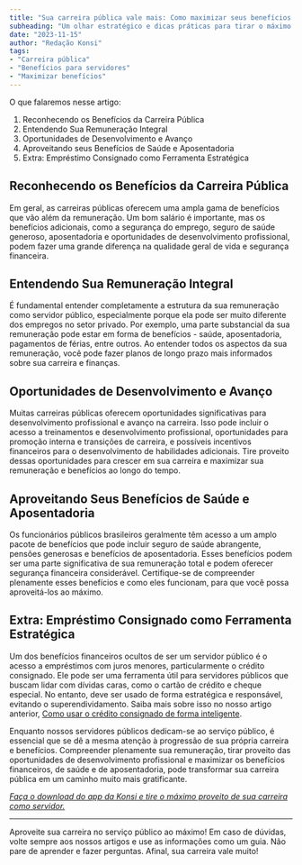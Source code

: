 ```yaml
---
title: "Sua carreira pública vale mais: Como maximizar seus benefícios como servidor público"
subheading: "Um olhar estratégico e dicas práticas para tirar o máximo proveito do seu estatuto como servidor público"
date: "2023-11-15"
author: "Redação Konsi"
tags:
- "Carreira pública"
- "Benefícios para servidores"
- "Maximizar benefícios"
---
```


O que falaremos nesse artigo:

1. Reconhecendo os Benefícios da Carreira Pública
2. Entendendo Sua Remuneração Integral
3. Oportunidades de Desenvolvimento e Avanço
4. Aproveitando seus Benefícios de Saúde e Aposentadoria
5. Extra: Empréstimo Consignado como Ferramenta Estratégica 

## Reconhecendo os Benefícios da Carreira Pública
Em geral, as carreiras públicas oferecem uma ampla gama de benefícios que vão além da remuneração. Um bom salário é importante, mas os benefícios adicionais, como a segurança do emprego, seguro de saúde generoso, aposentadoria e oportunidades de desenvolvimento profissional, podem fazer uma grande diferença na qualidade geral de vida e segurança financeira.

## Entendendo Sua Remuneração Integral
É fundamental entender completamente a estrutura da sua remuneração como servidor público, especialmente porque ela pode ser muito diferente dos empregos no setor privado. Por exemplo, uma parte substancial da sua remuneração pode estar em forma de benefícios - saúde, aposentadoria, pagamentos de férias, entre outros. Ao entender todos os aspectos da sua remuneração, você pode fazer planos de longo prazo mais informados sobre sua carreira e finanças.

## Oportunidades de Desenvolvimento e Avanço
Muitas carreiras públicas oferecem oportunidades significativas para desenvolvimento profissional e avanço na carreira. Isso pode incluir o acesso a treinamentos e desenvolvimento profissional, oportunidades para promoção interna e transições de carreira, e possíveis incentivos financeiros para o desenvolvimento de habilidades adicionais. Tire proveito dessas oportunidades para crescer em sua carreira e maximizar sua remuneração e benefícios ao longo do tempo.

## Aproveitando Seus Benefícios de Saúde e Aposentadoria
Os funcionários públicos brasileiros geralmente têm acesso a um amplo pacote de benefícios que pode incluir seguro de saúde abrangente, pensões generosas e benefícios de aposentadoria. Esses benefícios podem ser uma parte significativa de sua remuneração total e podem oferecer segurança financeira considerável. Certifique-se de compreender plenamente esses benefícios e como eles funcionam, para que você possa aproveitá-los ao máximo.

## Extra: Empréstimo Consignado como Ferramenta Estratégica
Um dos benefícios financeiros ocultos de ser um servidor público é o acesso a empréstimos com juros menores, particularmente o crédito consignado. Ele pode ser uma ferramenta útil para servidores públicos que buscam lidar com dívidas caras, como o cartão de crédito e cheque especial. No entanto, deve ser usado de forma estratégica e responsável, evitando o superendividamento. Saiba mais sobre isso no nosso artigo anterior, [Como usar o crédito consignado de forma inteligente](./passos-para-utilizar-o-crdito-consignado-de-forma-inteligente.html).

Enquanto nossos servidores públicos dedicam-se ao serviço público, é essencial que se dê a mesma atenção à progressão de sua própria carreira e benefícios. Compreender plenamente sua remuneração, tirar proveito das oportunidades de desenvolvimento profissional e maximizar os benefícios financeiros, de saúde e de aposentadoria, pode transformar sua carreira pública em um caminho muito mais gratificante. 

[_Faça o download do app da Konsi e tire o máximo proveito de sua carreira como servidor._](https://www.konsi.com.br/download) 

---

Aproveite sua carreira no serviço público ao máximo! Em caso de dúvidas, volte sempre aos nossos artigos e use as informações como um guia. Não pare de aprender e fazer perguntas. Afinal, sua carreira vale muito!